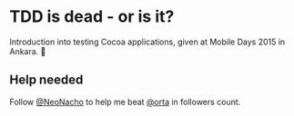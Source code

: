 # TDD is dead - or is it?

Introduction into testing Cocoa applications, given at Mobile Days 2015 in Ankara. 🐳

## Help needed

Follow [@NeoNacho](https://twitter.com/NeoNacho) to help me beat [@orta](https://twitter.com/orta) in followers count.
